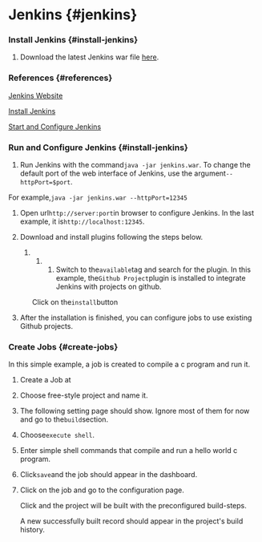 # Jenkins {#jenkins}

### Install Jenkins {#install-jenkins}

1. Download the latest Jenkins war file  [here](http://mirrors.jenkins-ci.org/war/latest/jenkins.war).

### References {#references}

[Jenkins Website](https://jenkins-ci.org/)

[Install Jenkins](https://wiki.jenkins-ci.org/display/JENKINS/Installing+Jenkins)

[Start and Configure Jenkins](https://wiki.jenkins-ci.org/display/JENKINS/Starting+and+Accessing+Jenkins)

### Run and Configure Jenkins {#install-jenkins}

1. Run Jenkins with the command`java -jar jenkins.war`. To change the default port of the web interface of Jenkins, use the argument`--httpPort=$port`.  

For example,`java -jar jenkins.war --httpPort=12345`

1. Open url`http://server:port`in browser to configure Jenkins. In the last example, it is`http://localhost:12345`.

2. Download and install plugins following the steps below.

   1. 1. 1. Switch to the`available`tag and search for the plugin. In this example, the`Github Project`plugin is installed to integrate Jenkins with projects on github.

      Click on the`install`button

1. After the installation is finished, you can configure jobs to use existing Github projects.

### Create Jobs {#create-jobs}

In this simple example, a job is created to compile a c program and run it.

1. Create a Job at
2. Choose free-style project and name it.

3. The following setting page should show. Ignore most of them for now and go to the`build`section.

4. Choose`execute shell`.

5. Enter simple shell commands that compile and run a hello world c program.

6. Click`save`and the job should appear in the dashboard.

7. Click on the job and go to the configuration page.

   Click and the project will be built with the preconfigured build-steps.

   A new successfully built record should appear in the project's build history.



